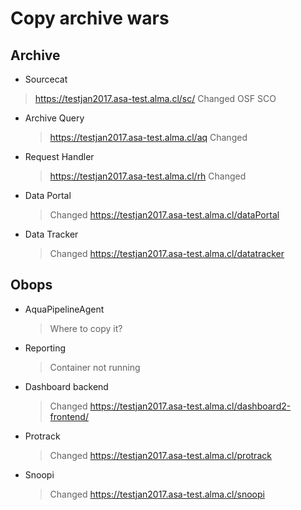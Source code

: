 # Copy archive wars

## Archive

* Sourcecat
> https://testjan2017.asa-test.alma.cl/sc/
> Changed OSF SCO
* Archive Query
  > https://testjan2017.asa-test.alma.cl/aq
  > Changed
* Request Handler
  > https://testjan2017.asa-test.alma.cl/rh
  > Changed
* Data Portal
  > Changed
  > https://testjan2017.asa-test.alma.cl/dataPortal
* Data Tracker
  > Changed
  > https://testjan2017.asa-test.alma.cl/datatracker
  
## Obops

* AquaPipelineAgent 	
  > Where to copy it?
* Reporting
  > Container not running
* Dashboard backend 
  > Changed
  > https://testjan2017.asa-test.alma.cl/dashboard2-frontend/
* Protrack
  > Changed
  > https://testjan2017.asa-test.alma.cl/protrack
* Snoopi
  > Changed
  > https://testjan2017.asa-test.alma.cl/snoopi
